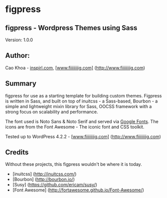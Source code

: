 # figpress
figpress - Wordpress Themes using Sass
---
Version: 1.0.0

## Author: 
Cao Khoa - <a href="http://www.inspirl.com">inspirl.com</a>, [www.fiiiiiiiig.com] (http://www.fiiiiiiiig.com)

## Summary
  figpress for use as a starting template for building custom themes. Figpress is written in Sass, and built on top of inuitcss - a Sass-based, Bourbon - a simple and lightweight mixin library for Sass, OOCSS framework with a strong focus on scalability and performance.

  The font used is Noto Sans & Noto Serif and served via <a href="https://www.google.com/fonts">Google Fonts</a>. The icons are from the Font Awesome - The iconic font and CSS toolkit.
  
  Tested up to WordPress 4.2.2 - [www.fiiiiiiiig.com] (http://www.fiiiiiiiig.com)
  
## Credits
Without these projects, this figpress wouldn't be where it is today.

* [inuitcss] (http://inuitcss.com/)
* [Bourbon] (http://bourbon.io/)
* [Susy] (https://github.com/ericam/susy/)
* [Font Awesome] (http://fortawesome.github.io/Font-Awesome/)
